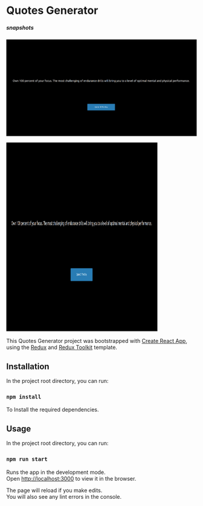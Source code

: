 # Quotes Generator

##### snapshots
![Screenshot](screenshot.png)

<div>
    <img src="screenshot.png" width="400px" height="500px"/>
</div>

This Quotes Generator project was bootstrapped with [Create React App](https://github.com/facebook/create-react-app), using the [Redux](https://redux.js.org/) and [Redux Toolkit](https://redux-toolkit.js.org/) template.

## Installation

In the project root directory, you can run:

### `npm install`
To Install the required dependencies.

## Usage

In the project root directory, you can run:

### `npm run start`

Runs the app in the development mode.<br />
Open [http://localhost:3000](http://localhost:3000) to view it in the browser.

The page will reload if you make edits.<br />
You will also see any lint errors in the console.



